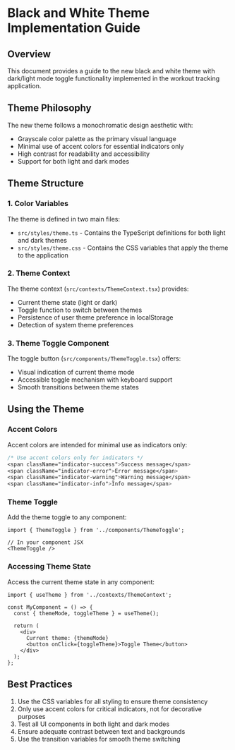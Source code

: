 # Black and White Theme Implementation Guide

## Overview

This document provides a guide to the new black and white theme with dark/light mode toggle functionality implemented in the workout tracking application.

## Theme Philosophy

The new theme follows a monochromatic design aesthetic with:
- Grayscale color palette as the primary visual language
- Minimal use of accent colors for essential indicators only
- High contrast for readability and accessibility
- Support for both light and dark modes

## Theme Structure

### 1. Color Variables

The theme is defined in two main files:
- `src/styles/theme.ts` - Contains the TypeScript definitions for both light and dark themes
- `src/styles/theme.css` - Contains the CSS variables that apply the theme to the application

### 2. Theme Context

The theme context (`src/contexts/ThemeContext.tsx`) provides:
- Current theme state (light or dark)
- Toggle function to switch between themes
- Persistence of user theme preference in localStorage
- Detection of system theme preferences

### 3. Theme Toggle Component

The toggle button (`src/components/ThemeToggle.tsx`) offers:
- Visual indication of current theme mode
- Accessible toggle mechanism with keyboard support
- Smooth transitions between theme states

## Using the Theme

### Accent Colors

Accent colors are intended for minimal use as indicators only:

```css
/* Use accent colors only for indicators */
<span className="indicator-success">Success message</span>
<span className="indicator-error">Error message</span>
<span className="indicator-warning">Warning message</span>
<span className="indicator-info">Info message</span>
```

### Theme Toggle

Add the theme toggle to any component:

```tsx
import { ThemeToggle } from '../components/ThemeToggle';

// In your component JSX
<ThemeToggle />
```

### Accessing Theme State

Access the current theme state in any component:

```tsx
import { useTheme } from '../contexts/ThemeContext';

const MyComponent = () => {
  const { themeMode, toggleTheme } = useTheme();
  
  return (
    <div>
      Current theme: {themeMode}
      <button onClick={toggleTheme}>Toggle Theme</button>
    </div>
  );
};
```

## Best Practices

1. Use the CSS variables for all styling to ensure theme consistency
2. Only use accent colors for critical indicators, not for decorative purposes
3. Test all UI components in both light and dark modes
4. Ensure adequate contrast between text and backgrounds
5. Use the transition variables for smooth theme switching
